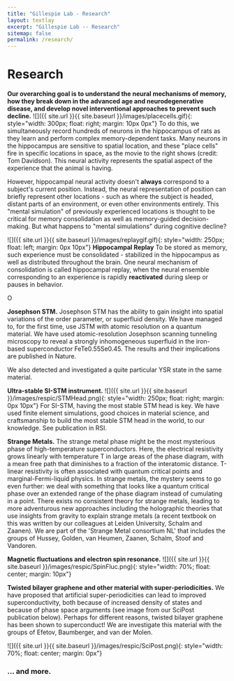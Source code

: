```yaml
---
title: "Gillespie Lab - Research"
layout: textlay
excerpt: "Gillespie Lab -- Research"
sitemap: false
permalink: /research/
---
```


# Research

**Our overarching goal is to understand the neural mechanisms of memory, how they break down in the advanced age and neurodegenerative disease, and develop novel interventional approaches to prevent such decline.**
![]({{ site.url }}{{ site.baseurl }}/images/placecells.gif){: style="width: 300px; float: right; margin: 10px  0px"}  To do this, we simultaneously record hundreds of neurons in the hippocampus of rats as they learn and perform complex memory-dependent tasks. Many neurons in the hippocampus are sensitive to spatial location, and these "place cells" fire in specific locations in space, as the movie to the right shows (credit: Tom Davidson). This neural activity represents the spatial aspect of the experience that the animal is having. 

However, hippocampal neural activity doesn't **always** correspond to a subject's current position. Instead, the neural representation of position can briefly represent other locations - such as where the subject is headed, distant parts of an environment, or even other environments entirely. This "mental simulation" of previously experienced locations is thought to be critical for memory consolidation as well as memory-guided decision-making.  But what happens to "mental simulations" during cognitive decline? 

![]({{ site.url }}{{ site.baseurl }}/images/replaygif.gif){: style="width: 250px; float: left; margin: 0px  10px"} **Hippocampal Replay** To be stored as memory, such experience must be consolidated - stabilized in the hippocampus as well as distributed throughout the brain. One neural mechanism of consolidation is called hippocampal replay, when the neural ensemble corresponding to an experience is rapidly **reactivated** during sleep or pauses in behavior. 

O

**Josephson STM.** Josephson STM has the ability to gain insight into spatial variations of the order parameter, or superfluid density. We have managed to, for the first time, use JSTM with atomic resolution on a quantum material.
We have used atomic-resolution Josephson scanning tunneling microscopy to reveal a strongly inhomogeneous superfluid in the iron-based superconductor FeTe0.55Se0.45. The results and their implications are published in Nature.

We also detected and investigated a quite particular YSR state in the same material.

**Ultra-stable SI-STM instrument.**  ![]({{ site.url }}{{ site.baseurl }}/images/respic/STMHead.png){: style="width: 250px; float: right; margin: 0px 10px"}
For SI-STM, having the most stable STM head is key. We have used finite element simulations, good choices in material science, and craftsmanship to build the most stable STM head in the world, to our knowledge. See publication in RSI.


**Strange Metals.** The strange metal phase might be the most mysterious phase of high-temperature superconductors. Here, the electrical resistivity grows linearly with temperature T in large areas of the phase diagram, with a mean free path that diminishes to a fraction of the interatomic distance. T-linear resistivity is often associated with quantum critical points and marginal-Fermi-liquid physics. In strange metals, the mystery seems to go even further: we deal with something that looks like a quantum critical phase over an extended range of the phase diagram instead of cumulating in a point. There exists no consistent theory for strange metals, leading to more adventurous new approaches including the holographic theories that use insights from gravity to explain strange metals (a recent textbook on this was written by our colleagues at Leiden University, Schalm and Zaanen).
We are part of the 'Strange Metal consortium NL' that includes the groups of Hussey, Golden, van Heumen, Zaanen, Schalm, Stoof and Vandoren. 

**Magnetic fluctuations and electron spin resonance.**
![]({{ site.url }}{{ site.baseurl }}/images/respic/SpinFluc.png){: style="width: 70%; float: center; margin: 10px"}

**Twisted bilayer graphene and other material with super-periodicities.**
We have proposed that artificial super-periodicities can lead to improved superconductivity, both because of increased density of states and because of phase space arguments (see image from our SciPost publication below). Perhaps for different reasons, twisted bilayer graphene has been shown to superconduct! We are investigate this material with the groups of Efetov, Baumberger, and van der Molen.

![]({{ site.url }}{{ site.baseurl }}/images/respic/SciPost.png){: style="width: 70%; float: center; margin: 0px"}

### ... and more.
